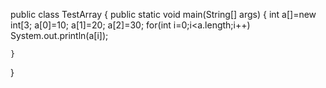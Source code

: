 public class TestArray {
    public static void main(String[] args) {
        int a[]=new int[3;
        a[0]=10;
        a[1]=20;
        a[2]=30;
        for(int i=0;i<a.length;i++)
        System.out.println(a[i]);

    } 
}
